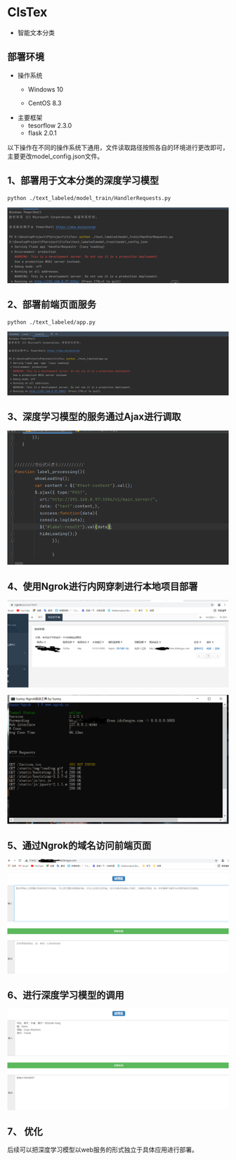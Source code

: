 # 	ClsTex

* 智能文本分类

## 部署环境

* 操作系统
  * Windows 10
  
  * CentOS 8.3
* 主要框架
  * tesorflow 2.3.0
  * flask 2.0.1

以下操作在不同的操作系统下通用，文件读取路径按照各自的环境进行更改即可，主要更改model_config.json文件。

## 1、部署用于文本分类的深度学习模型



```shell
python ./text_labeled/model_train/HandlerRequests.py
```

![](./1.png)

## 2、部署前端页面服务

``` shell
python ./text_labeled/app.py
```

![](./2.png)

## 3、深度学习模型的服务通过Ajax进行调取

![](./3.png)

## 4、使用Ngrok进行内网穿刺进行本地项目部署

![](./4.png)

![](./5.png)

## 5、通过Ngrok的域名访问前端页面

![](./6.png)

## 6、进行深度学习模型的调用

![](./7.png)

## 7、 优化

后续可以把深度学习模型以web服务的形式独立于具体应用进行部署。

